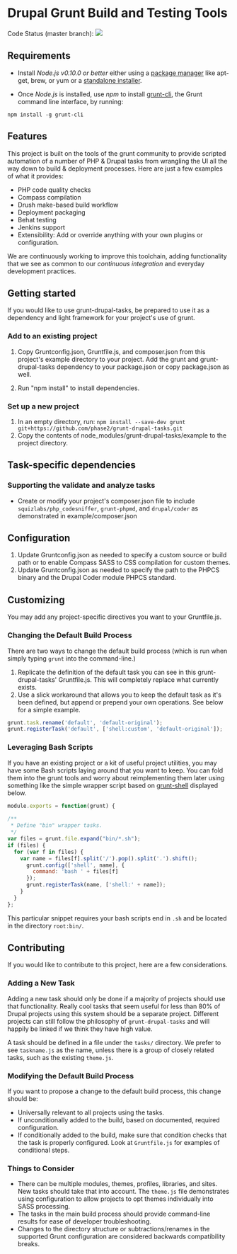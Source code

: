 # Drupal Grunt Build and Testing Tools

Code Status (master branch):
<a href="https://travis-ci.org/phase2/grunt-drupal-tasks"><img src="https://travis-ci.org/phase2/grunt-drupal-tasks.svg?branch=master"></a>

## Requirements

* Install _Node.js v0.10.0 or better_ either using a
<a href="https://github.com/joyent/node/wiki/Installing-Node.js-via-package-manager">package manager</a>
like apt-get, brew, or yum or a
<a href="http://nodejs.org/download/">standalone installer</a>.

* Once _Node.js_ is installed, use _npm_ to install
<a href="https://github.com/gruntjs/grunt-cli">grunt-cli</a>, the Grunt command
line interface, by running:

```
npm install -g grunt-cli
```

## Features

This project is built on the tools of the grunt community to provide scripted
automation of a number of PHP & Drupal tasks from wrangling the UI all the way
down to build & deployment processes. Here are just a few examples of what it
provides:

* PHP code quality checks
* Compass compilation
* Drush make-based build workflow
* Deployment packaging
* Behat testing
* Jenkins support
* Extensibility: Add or override anything with your own plugins or configuration.

We are continuously working to improve this toolchain, adding functionality that
we see as common to our _continuous integration_ and everyday development practices.

## Getting started

If you would like to use grunt-drupal-tasks, be prepared to use it as a
dependency and light framework for your project's use of grunt.

### Add to an existing project

1. Copy Gruntconfig.json, Gruntfile.js, and composer.json from this project's
example directory to your project. Add the grunt and grunt-drupal-tasks
dependency to your package.json or copy package.json as well.

2. Run "npm install" to install dependencies.

### Set up a new project

1. In an empty directory, run:
   `npm install --save-dev grunt git+https://github.com/phase2/grunt-drupal-tasks.git`
2. Copy the contents of node_modules/grunt-drupal-tasks/example to the project
   directory.

## Task-specific dependencies

### Supporting the validate and analyze tasks

* Create or modify your project's composer.json file to include
`squizlabs/php_codesniffer`, `grunt-phpmd`, and `drupal/coder` as demonstrated
in example/composer.json

## Configuration

1. Update Gruntconfig.json as needed to specify a custom source or build path
   or to enable Compass SASS to CSS compilation for custom themes.
2. Update Gruntconfig.json as needed to specify the path to the PHPCS binary
   and the Drupal Coder module PHPCS standard.

## Customizing

You may add any project-specific directives you want to your Gruntfile.js.

### Changing the Default Build Process

There are two ways to change the default build process (which is run when simply
typing `grunt` into the command-line.)

1. Replicate the definition of the default task you can see in this
   grunt-drupal-tasks' Gruntfile.js. This will completely replace what currently
   exists.
2. Use a slick workaround that allows you to keep the default task as it's been
   defined, but append or prepend your own operations. See below for a simple
   example.

```js
grunt.task.rename('default', 'default-original');
grunt.registerTask('default', ['shell:custom', 'default-original']);
```

### Leveraging Bash Scripts

If you have an existing project or a kit of useful project utilities, you may
have some Bash scripts laying around that you want to keep. You can fold them
into the grunt tools and worry about reimplementing them later using something
like the simple wrapper script based on
[grunt-shell](https://github.com/sindresorhus/grunt-shell) displayed below.

```js
module.exports = function(grunt) {
 
/**
 * Define "bin" wrapper tasks.
 */
var files = grunt.file.expand("bin/*.sh");
if (files) {
  for (var f in files) {
    var name = files[f].split('/').pop().split('.').shift();
      grunt.config(['shell', name], {
        command: 'bash ' + files[f]
      });
      grunt.registerTask(name, ['shell:' + name]);
    }
  }
};
```
This particular snippet requires your bash scripts end in `.sh` and be located
in the directory `root:bin/`.

## Contributing

If you would like to contribute to this project, here are a few considerations.

### Adding a New Task

Adding a new task should only be done if a majority of projects should use that
functionality. Really cool tasks that seem useful for less than 80% of Drupal
projects using this system should be a separate project. Different projects can
still follow the philosophy of `grunt-drupal-tasks` and will happily be linked
if we think they have high value.

A task should be defined in a file under the `tasks/` directory. We prefer to
see `taskname.js` as the name, unless there is a group of closely related tasks,
such as the existing `theme.js`.

### Modifying the Default Build Process

If you want to propose a change to the default build process, this change should
be:

* Universally relevant to all projects using the tasks.
* If unconditionally added to the build, based on documented, required
  configuration.
* If conditionally added to the build, make sure that condition checks that the
  task is properly configured. Look at `Gruntfile.js` for examples of conditional
  steps.

### Things to Consider

* There can be multiple modules, themes, profiles, libraries, and sites. New
  tasks should take that into account. The `theme.js` file demonstrates using
  configuration to allow projects to opt themes individually into SASS processing.
* The tasks in the main build process should provide command-line results for
  ease of developer troubleshooting.
* Changes to the directory structure or subtractions/renames in the supported
  Grunt configuration are considered backwards compatibility breaks.
